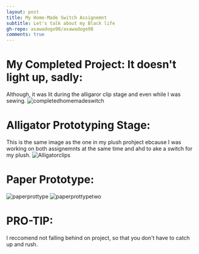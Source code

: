 ```yaml
---
layout: post
title: My Home-Made Switch Assignemnt
subtitle: Let's talk about my Black life
gh-repo: asawadogo98/asawadogo98
comments: true
---
```

# My Completed Project: It doesn't light up, sadly:
Although, it was lit during the alligaror clip stage and even while I was sewing.
![completedhomemadeswitch](https://asawadogo98.github.io/assets/img/IMG-3007.jpg)
# Alligator Prototyping Stage:
This is the same image as the one in my plush prohject ebcause I was working on both assignemnts at the same time and ahd to ake a switch for my plush.
![Alligatorclips](https://asawadogo98.github.io/assets/img/Alligatorcliplushy.png)
# Paper Prototype:
![paperprottype](https://asawadogo98.github.io/assets/img/IMG-3009.jpg)
![paperprottypetwo](https://asawadogo98.github.io/assets/img/IMG-3009.jpg)
# PRO-TIP:
I reccomend not falling behind on project, so that you don't have to catch up and rush.
